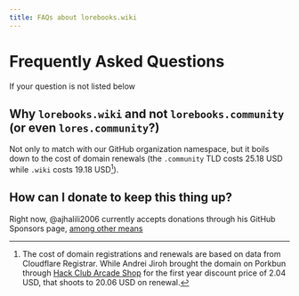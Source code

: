```yaml
---
title: FAQs about lorebooks.wiki
---
```


# Frequently Asked Questions

If your question is not listed below

## Why `lorebooks.wiki` and not `lorebooks.community` (or even `lores.community`?)

Not only to match with our GitHub organization namespace, but it boils down to the
cost of domain renewals (the `.community` TLD costs 25.18 USD while `.wiki` costs
19.18 USD[^1]).

## How can I donate to keep this thing up?

Right now, @ajhalili2006 currently accepts donations through his GitHub Sponsors
page, [among other means](https://sponsors.andreijiroh.xyz)

[^1]: The cost of domain registrations and renewals are based on data from Cloudflare Registrar. While Andrei Jiroh brought the domain on Porkbun through [Hack Club Arcade Shop](https://hackclub.com/arcade/shop) for the first year discount price of 2.04 USD, that shoots to 20.06 USD on renewal.
